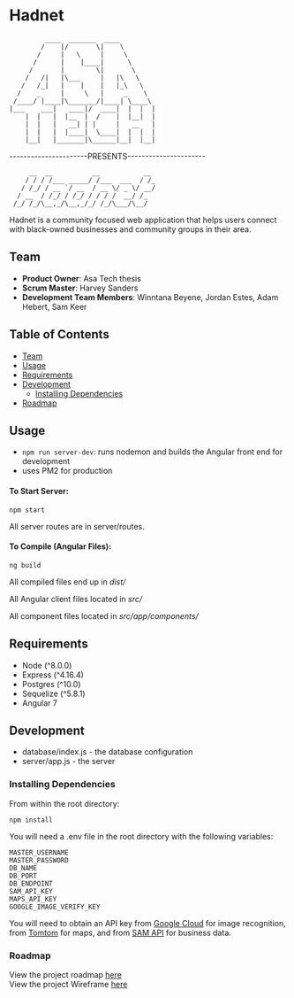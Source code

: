 # Hadnet
```
         ____  _______  ____
        /    |/       \|    \
       /     |   \     |     \
      /      |    |____|      \
     /       |        \|       \
    /   /|   |\___     |   |\   \
   /   /_|   |    |    |   |_\   \
  /    _     |     \   |     _    \
 /____/ |____|\_______/|____| \____\        
|___    ___|   ____|/  ____|  |  |  |
    |  |   |  |__  |  /    |  |__|  |
    |  |   |   __| | |     |   __   |
    |  |   |  |____|  \____|  |  |  |
    |__|   |_______|\______|__|  |__|
```
----------------------PRESENTS----------------------
```
     __  __          __           __ 
    / / / /___ _____/ /___  ___  / /_
   / /_/ / __ `/ __  / __ \/ _ \/ __/
  / __  / /_/ / /_/ / / / /  __/ /_  
 /_/ /_/\__,_/\__,_/_/ /_/\___/\__/  
```

Hadnet is a community focused web application that helps users connect with black-owned businesses and community groups in their area.

## Team

  - __Product Owner__: Asa Tech thesis
  - __Scrum Master__: Harvey Sanders
  - __Development Team Members__: Winntana Beyene, Jordan Estes, Adam Hebert, Sam Keer

## Table of Contents

- [Team](#team)
- [Usage](#Usage)
- [Requirements](#requirements)
- [Development](#development)
    - [Installing Dependencies](#installing-dependencies)
- [Roadmap](#roadmap)


## Usage
- `npm run server-dev`: runs nodemon and builds the Angular front end for development
- uses PM2 for production

#### To Start Server:
```npm start```

All server routes are in server/routes.

#### To Compile (Angular Files):
```ng build```

All compiled files end up in _dist/_

All Angular client files located in _src/_

All component files located in _src/app/components/_

## Requirements

- Node (^8.0.0)
- Express (^4.16.4)
- Postgres (^10.0)
- Sequelize (^5.8.1)
- Angular 7


## Development

- database/index.js - the database configuration
- server/app.js - the server


### Installing Dependencies

From within the root directory:

```
npm install
```
You will need a .env file in the root directory with the following variables:
```
MASTER_USERNAME
MASTER_PASSWORD
DB_NAME
DB_PORT
DB_ENDPOINT
SAM_API_KEY
MAPS_API_KEY
GOOGLE_IMAGE_VERIFY_KEY
```
You will need to obtain an API key from [Google Cloud](https://cloud.google.com/vision/docs/quickstart-client-libraries) for image recognition, from [Tomtom](https://developer.tomtom.com/freemaps) for maps, and from [SAM API](https://gsa.github.io/sam_api/sam/key) for business data.

### Roadmap

View the project roadmap [here](https://github.com/asa-technology/hadnet-client/projects)<br>
View the project Wireframe [here](https://www.figma.com/file/MitOK9eXtlV1mDtcz0Aq0Sip/Untitled?node-id=7%3A69)
